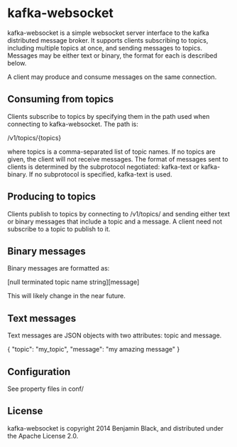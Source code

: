 # kafka-websocket

kafka-websocket is a simple websocket server interface to the kafka distributed message broker. It supports clients
subscribing to topics, including multiple topics at once, and sending messages to topics. Messages may be either text
or binary, the format for each is described below.

A client may produce and consume messages on the same connection.

## Consuming from topics

Clients subscribe to topics by specifying them in the path used when connecting to kafka-websocket. The path is:

/v1/topics/{topics}

where topics is a comma-separated list of topic names. If no topics are given, the client will not receive messages.
The format of messages sent to clients is determined by the subprotocol negotiated: kafka-text or kafka-binary. If no
subprotocol is specified, kafka-text is used.

## Producing to topics

Clients publish to topics by connecting to /v1/topics/ and sending either text or binary messages that include a topic
and a message. A client need not subscribe to a topic to publish to it.

## Binary messages

Binary messages are formatted as:

[null terminated topic name string][message]

This will likely change in the near future.

## Text messages

Text messages are JSON objects with two attributes: topic and message.

{ "topic": "my_topic", "message": "my amazing message" }

## Configuration

See property files in conf/

## License

kafka-websocket is copyright 2014 Benjamin Black, and distributed under the Apache License 2.0.